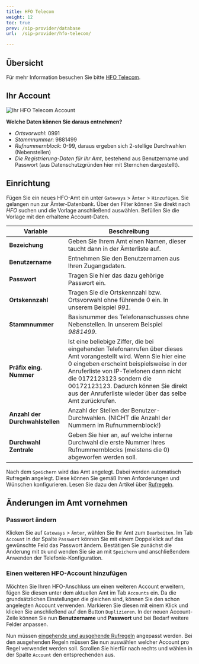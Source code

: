 ```yaml
---
title: HFO Telecom
weight: 12
toc: true
prev: /sip-provider/database
url:  /sip-provider/hfo-telecom/

---
```


## Übersicht

Für mehr Information besuchen Sie bitte [HFO Telecom](http://www.hfo-telecom.de/).

## Ihr Account

![Ihr HFO Telecom Account](/hfo-account.png)

**Welche Daten können Sie daraus entnehmen?**

+ *Ortsvorwahl*: 0991
+ *Stammnummer*: 9881499
+ *Rufnummernblock*: 0-99, daraus ergeben sich 2-stellige Durchwahlen (Nebenstellen)
+ *Die Registrierung-Daten für Ihr Amt*, bestehend aus Benutzername und Passwort (aus Datenschutzgründen hier mit Sternchen dargestellt).

## Einrichtung

Fügen Sie ein neues HFO-Amt ein unter `Gateways` > `Ämter` > `Hinzufügen`. Sie gelangen nun zur Ämter-Datenbank. Über den Filter können Sie direkt nach *HFO* suchen und die Vorlage anschließend auswählen. Befüllen Sie die Vorlage mit den erhaltene Account-Daten.

|Variable|Beschreibung|
|---|---|
|**Bezeichung**|Geben Sie Ihrem Amt einen Namen, dieser taucht dann in der Ämterliste auf.|
|**Benutzername**|Entnehmen Sie den Benutzernamen aus Ihren Zugangsdaten.|
|**Passwort**|Tragen Sie hier das dazu gehörige Passwort ein.|
|**Ortskennzahl**|Tragen Sie die Ortskennzahl bzw. Ortsvorwahl ohne führende 0 ein. In unserem Beispiel *991*.|
|**Stammnummer**|Basisnummer des Telefonanschusses ohne Nebenstellen. In unserem Beispiel *9881499*.|
|**Präfix eing. Nummer**|Ist eine beliebige Ziffer, die bei eingehenden Telefonanrufen über dieses Amt vorangestellt wird. Wenn Sie hier eine 0 eingeben erscheint beispielsweise in der Anruferliste von IP-Telefonen dann nicht die 0172123123 sondern die 00172123123. Dadurch können Sie direkt aus der Anruferliste wieder über das selbe Amt zurückrufen.|
|**Anzahl der Durchwahlstellen**|Anzahl der Stellen der Benutzer-Durchwahlen. (NICHT die Anzahl der Nummern im Rufnummernblock!)|
|**Durchwahl Zentrale**|Geben Sie hier an, auf welche interne Durchwahl die erste Nummer Ihres Rufnummernblocks (meistens die 0) abgeworfen werden soll.|

Nach dem `Speichern` wird das Amt angelegt. Dabei werden automatisch Rufregeln angelegt. Diese können Sie gemäß Ihren Anforderungen und Wünschen konfigurieren. Lesen Sie dazu den Artikel über [Rufregeln](../../aemter/aemter-konfigurieren/#rufregeln).

## Änderungen im Amt vornehmen

### Passwort ändern

Klicken Sie auf `Gateways` > `Ämter`, wählen Sie Ihr Amt zum `Bearbeiten`. Im Tab `Account` in der Spalte `Passwort` können Sie mit einem Doppelklick auf das gewünschte Feld das Passwort ändern. Bestätigen Sie zunächst die Änderung mit `Ok` und wenden Sie sie an mit `Speichern` und anschließendem Anwenden der Telefonie-Konfiguration.

### Einen weiteren HFO-Account hinzufügen

Möchten Sie Ihren HFO-Anschluss um einen weiteren Account erweitern, fügen Sie diesen unter dem aktuellen Amt im Tab `Accounts` ein. Da die grundsätzlichen Einstellungen die gleichen sind, können Sie den schon angelegten Account verwenden. Markieren Sie diesen mit einem Klick und klicken Sie anschließend auf den Button `Duplizieren`.
In der neuen Account-Zeile können Sie nun **Benutzername** und **Passwort** und bei Bedarf weitere Felder anpassen.

Nun müssen [eingehende und ausgehende Rufregeln](../../aemter/aemter-konfigurieren/#rufregeln) angepasst werden. Bei den ausgehenden Regeln müssen Sie nun auswählen welcher Account pro Regel verwendet werden soll. Scrollen Sie hierfür nach rechts und wählen in der Spalte `Account` den entsprechenden aus.
